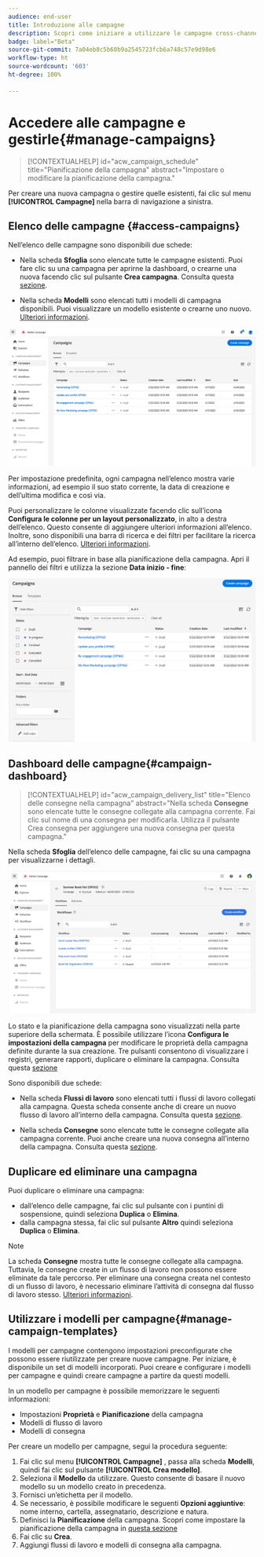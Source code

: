```yaml
---
audience: end-user
title: Introduzione alle campagne
description: Scopri come iniziare a utilizzare le campagne cross-channel
badge: label="Beta"
source-git-commit: 7a04eb8c5b60b9a2545723fcb6a748c57e9d98e6
workflow-type: ht
source-wordcount: '603'
ht-degree: 100%

---
```



# Accedere alle campagne e gestirle{#manage-campaigns}

>[!CONTEXTUALHELP]
>id="acw_campaign_schedule"
>title="Pianificazione della campagna"
>abstract="Impostare o modificare la pianificazione della campagna."

Per creare una nuova campagna o gestire quelle esistenti, fai clic sul menu **[!UICONTROL Campagne]** nella barra di navigazione a sinistra.

## Elenco delle campagne {#access-campaigns}

Nell’elenco delle campagne sono disponibili due schede:

* Nella scheda **Sfoglia** sono elencate tutte le campagne esistenti. Puoi fare clic su una campagna per aprirne la dashboard, o crearne una nuova facendo clic sul pulsante **Crea campagna**. Consulta questa [sezione](create-campaigns.md#create-campaigns).

* Nella scheda **Modelli** sono elencati tutti i modelli di campagna disponibili. Puoi visualizzare un modello esistente o crearne uno nuovo. [Ulteriori informazioni](#manage-campaign-templates).

![Elenco delle campagne](assets/campaign-list.png)

Per impostazione predefinita, ogni campagna nell’elenco mostra varie informazioni, ad esempio il suo stato corrente, la data di creazione e dell’ultima modifica e così via.

Puoi personalizzare le colonne visualizzate facendo clic sull’icona **Configura le colonne per un layout personalizzato**, in alto a destra dell’elenco. Questo consente di aggiungere ulteriori informazioni all’elenco. Inoltre, sono disponibili una barra di ricerca e dei filtri per facilitare la ricerca all’interno dell’elenco. [Ulteriori informazioni](../get-started/user-interface.md#list-screens).

Ad esempio, puoi filtrare in base alla pianificazione della campagna. Apri il pannello dei filtri e utilizza la sezione **Data inizio - fine**:

![Filtro per le campagne](assets/campaign-filter-on-dates.png)

## Dashboard delle campagne{#campaign-dashboard}

>[!CONTEXTUALHELP]
>id="acw_campaign_delivery_list"
>title="Elenco delle consegne nella campagna"
>abstract="Nella scheda **Consegne** sono elencate tutte le consegne collegate alla campagna corrente. Fai clic sul nome di una consegna per modificarla. Utilizza il pulsante Crea consegna per aggiungere una nuova consegna per questa campagna."

Nella scheda **Sfoglia** dell’elenco delle campagne, fai clic su una campagna per visualizzarne i dettagli.

![Dashboard delle campagne](assets/campaign-dashboard.png)

Lo stato e la pianificazione della campagna sono visualizzati nella parte superiore della schermata. È possibile utilizzare l’icona **Configura le impostazioni della campagna** per modificare le proprietà della campagna definite durante la sua creazione. Tre pulsanti consentono di visualizzare i registri, generare rapporti, duplicare o eliminare la campagna. Consulta questa [sezione](create-campaigns.md#create-campaigns)

Sono disponibili due schede:

* Nella scheda **Flussi di lavoro** sono elencati tutti i flussi di lavoro collegati alla campagna. Questa scheda consente anche di creare un nuovo flusso di lavoro all’interno della campagna. Consulta questa [sezione](create-campaigns.md#create-campaigns).

* Nella scheda **Consegne** sono elencate tutte le consegne collegate alla campagna corrente. Puoi anche creare una nuova consegna all’interno della campagna. Consulta questa [sezione](create-campaigns.md#create-campaigns).

## Duplicare ed eliminare una campagna

Puoi duplicare o eliminare una campagna:

* dall’elenco delle campagne, fai clic sul pulsante con i puntini di sospensione, quindi seleziona **Duplica** o **Elimina**.
* dalla campagna stessa, fai clic sul pulsante **Altro** quindi seleziona **Duplica** o **Elimina**.

>[!NOTE]
>
>La scheda **Consegne** mostra tutte le consegne collegate alla campagna. Tuttavia, le consegne create in un flusso di lavoro non possono essere eliminate da tale percorso. Per eliminare una consegna creata nel contesto di un flusso di lavoro, è necessario eliminare l’attività di consegna dal flusso di lavoro stesso. [Ulteriori informazioni](../msg/gs-messages.md#delivery-delete).

## Utilizzare i modelli per campagne{#manage-campaign-templates}

I modelli per campagne contengono impostazioni preconfigurate che possono essere riutilizzate per creare nuove campagne. Per iniziare, è disponibile un set di modelli incorporati. Puoi creare e configurare i modelli per campagne e quindi creare campagne a partire da questi modelli.

In un modello per campagne è possibile memorizzare le seguenti informazioni:

* Impostazioni **Proprietà** e **Pianificazione** della campagna
* Modelli di flusso di lavoro
* Modelli di consegna

Per creare un modello per campagne, segui la procedura seguente:

1. Fai clic sul menu **[!UICONTROL Campagne]** , passa alla scheda **Modelli**, quindi fai clic sul pulsante **[!UICONTROL Crea modello]**.
1. Seleziona il **Modello** da utilizzare. Questo consente di basare il nuovo modello su un modello creato in precedenza.
1. Fornisci un’etichetta per il modello.
1. Se necessario, è possibile modificare le seguenti **Opzioni aggiuntive**: nome interno, cartella, assegnatario, descrizione e natura.
1. Definisci la **Pianificazione** della campagna. Scopri come impostare la pianificazione della campagna in [questa sezione](create-campaigns.md#campaign-schedule)
1. Fai clic su **Crea**.
1. Aggiungi flussi di lavoro e modelli di consegna alla campagna.
